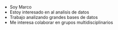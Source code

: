 - Soy Marco
- Estoy interesado en al analisis de datos
- Trabajo analizando grandes bases de datos
- Me interesa colaborar en grupos multidisciplinarios  

<!---
DVMarco/DVMarco is a ✨ special ✨ repository because its `README.md` (this file) appears on your GitHub profile.
You can click the Preview link to take a look at your changes.
--->
